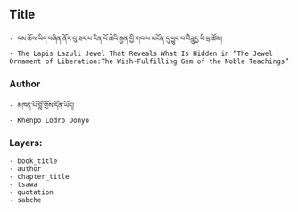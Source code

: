 ## Title
	- དམ་ཆོས་ཡིད་བཞིན་ནོར་བུ་ཐར་པ་རིན་པོ་ཆེའི་རྒྱན་གྱི་གབ་པ་མངོན་དུ་ཕྱུང་བ་བཻཌཱུརྱ་ཡི་ཕྲ་ཚོམ།
	- The Lapis Lazuli Jewel That Reveals What Is Hidden in “The Jewel Ornament of Liberation:The Wish-Fulfilling Gem of the Noble Teachings”

### Author
	- མཁན་པོ་བློ་གྲོས་དོན་ཡོད།
	- Khenpo Lodro Donyo

### Layers:
	- book_title
	- author
	- chapter_title
	- tsawa
	- quotation
	- sabche
